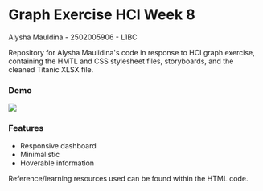 # Graph Exercise HCI Week 8

Alysha Mauldina - 2502005906 - L1BC

Repository for Alysha Maulidina's code in response to HCI graph exercise, containing the HMTL and CSS stylesheet files, storyboards, and the cleaned Titanic XLSX file.

### Demo

<img src="https://media.giphy.com/media/3ufkayJXSc5E47L4qw/giphy.gif">

### Features
  - Responsive dashboard
  - Minimalistic
  - Hoverable information
 
Reference/learning resources used can be found within the HTML code.
